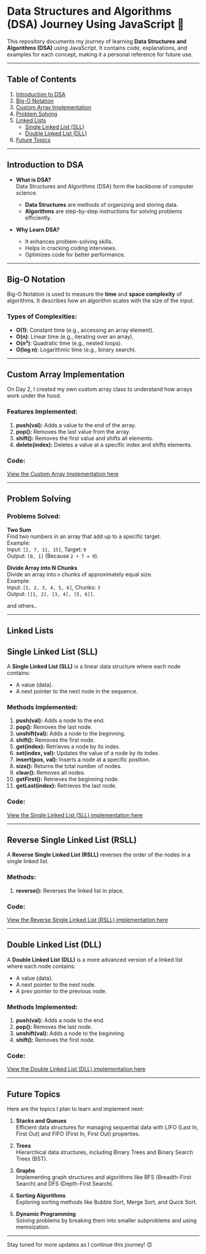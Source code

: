 # Data Structures and Algorithms (DSA) Journey Using JavaScript 🚀

This repository documents my journey of learning **Data Structures and Algorithms (DSA)** using JavaScript. It contains code, explanations, and examples for each concept, making it a personal reference for future use.

---

## Table of Contents

1. [Introduction to DSA](#introduction-to-dsa)
2. [Big-O Notation](#big-o-notation)
3. [Custom Array Implementation](#custom-array-implementation)
4. [Problem Solving](#problem-solving)
5. [Linked Lists](#linked-lists)
   - [Single Linked List (SLL)](#single-linked-list-sll)
   - [Double Linked List (DLL)](#double-linked-list-dll)
6. [Future Topics](#future-topics)

---

## Introduction to DSA

- **What is DSA?**  
  Data Structures and Algorithms (DSA) form the backbone of computer science.  
  - **Data Structures** are methods of organizing and storing data.  
  - **Algorithms** are step-by-step instructions for solving problems efficiently.

- **Why Learn DSA?**  
  - It enhances problem-solving skills.  
  - Helps in cracking coding interviews.  
  - Optimizes code for better performance.  

---

## Big-O Notation

Big-O Notation is used to measure the **time** and **space complexity** of algorithms. It describes how an algorithm scales with the size of the input.

### Types of Complexities:
- **O(1)**: Constant time (e.g., accessing an array element).
- **O(n)**: Linear time (e.g., iterating over an array).
- **O(n²)**: Quadratic time (e.g., nested loops).
- **O(log n)**: Logarithmic time (e.g., binary search).

---

## Custom Array Implementation

On Day 2, I created my own custom array class to understand how arrays work under the hood.

### Features Implemented:
1. **push(val):** Adds a value to the end of the array.
2. **pop():** Removes the last value from the array.
3. **shift():** Removes the first value and shifts all elements.
4. **delete(index):** Deletes a value at a specific index and shifts elements.

### Code:
[View the Custom Array Implementation here](./MyArray.js)

---

## Problem Solving

### Problems Solved:
**Two Sum**  
   Find two numbers in an array that add up to a specific target.  
   Example:  
   Input: `[2, 7, 11, 15]`, Target: `9`  
   Output: `[0, 1]` (Because `2 + 7 = 9`).

**Divide Array into N Chunks**  
   Divide an array into `n` chunks of approximately equal size.  
   Example:  
   Input: `[1, 2, 3, 4, 5, 6]`, Chunks: `3`  
   Output: `[[1, 2], [3, 4], [5, 6]]`.
   
and others..

---

## Linked Lists

## Single Linked List (SLL)

A **Single Linked List (SLL)** is a linear data structure where each node contains:
- A value (data).
- A next pointer to the next node in the sequence.

### Methods Implemented:
1. **push(val):** Adds a node to the end.
2. **pop():** Removes the last node.
3. **unshift(val):** Adds a node to the beginning.
4. **shift():** Removes the first node.
5. **get(index):** Retrieves a node by its index.
6. **set(index, val):** Updates the value of a node by its index.
7. **insert(pos, val):** Inserts a node at a specific position.
8. **size():** Returns the total number of nodes.
9. **clear():** Removes all nodes.
10. **getFirst():** Retrieves the beginning node.
11. **getLast(index):** Retrieves the last node.

### Code:
[View the Single Linked List (SLL) implementation here](./SingleLinkedList.js)

---

## Reverse Single Linked List (RSLL)

A **Reverse Single Linked List (RSLL)** reverses the order of the nodes in a single linked list.

### Methods:
1. **reverse():** Reverses the linked list in place.

### Code:
[View the Reverse Single Linked List (RSLL) implementation here](./ReverseSingleLinkedList.js)

---

## Double Linked List (DLL)

A **Double Linked List (DLL)** is a more advanced version of a linked list where each node contains:
- A value (data).
- A next pointer to the next node.
- A prev pointer to the previous node.

### Methods Implemented:
1. **push(val):** Adds a node to the end.
2. **pop():** Removes the last node.
3. **unshift(val):** Adds a node to the beginning.
4. **shift():** Removes the first node.

### Code:
[View the Double Linked List (DLL) implementation here](./DoubleLinkedList.js)

---

## Future Topics

Here are the topics I plan to learn and implement next:
1. **Stacks and Queues**  
   Efficient data structures for managing sequential data with LIFO (Last In, First Out) and FIFO (First In, First Out) properties.

2. **Trees**  
   Hierarchical data structures, including Binary Trees and Binary Search Trees (BST).

3. **Graphs**  
   Implementing graph structures and algorithms like BFS (Breadth-First Search) and DFS (Depth-First Search).

4. **Sorting Algorithms**  
   Exploring sorting methods like Bubble Sort, Merge Sort, and Quick Sort.

5. **Dynamic Programming**  
   Solving problems by breaking them into smaller subproblems and using memoization.

---

Stay tuned for more updates as I continue this journey! 😊
